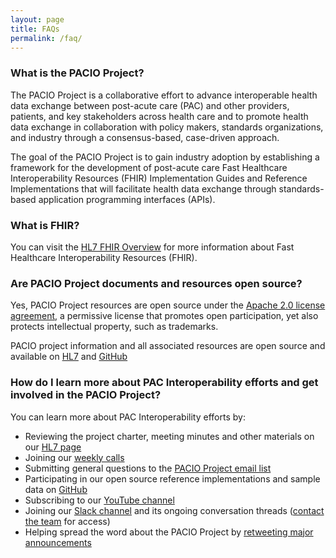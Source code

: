 ```yaml
---
layout: page
title: FAQs
permalink: /faq/
---
```


### What is the PACIO Project?
The PACIO Project is a collaborative effort to advance interoperable health data exchange between post-acute care (PAC) and other providers, patients, and key stakeholders across health care and to promote health data exchange in collaboration with policy makers, standards organizations, and industry through a consensus-based, case-driven approach.

The goal of the PACIO Project is to gain industry adoption by establishing a framework for the development of post-acute care Fast Healthcare Interoperability Resources (FHIR) Implementation Guides and Reference Implementations that will facilitate health data exchange through standards-based application programming interfaces (APIs).

### What is FHIR?
You can visit the [HL7 FHIR Overview](https://www.hl7.org/fhir/overview.html) for more information about Fast Healthcare Interoperability Resources (FHIR).

### Are PACIO Project documents and resources open source?
Yes, PACIO Project resources are open source under the [Apache 2.0 license agreement](https://www.apache.org/licenses/LICENSE-2.0.html), a permissive license that promotes open participation, yet also protects intellectual property, such as trademarks.

PACIO project information and all associated resources are open source and available on [HL7](https://confluence.hl7.org/display/PC/PACIO+Project) and [GitHub](https://github.com/paciowg)

### How do I learn more about PAC Interoperability efforts and get involved in the PACIO Project? 
You can learn more about PAC Interoperability efforts by:
- Reviewing the project charter, meeting minutes and other materials on our [HL7 page](https://confluence.hl7.org/display/PC/PACIO+Project)
- Joining our [weekly calls](https://confluence.hl7.org/display/PC/Meeting+Index)
- Submitting general questions to the [PACIO Project email list](mailto:info@pacioproject.org)
- Participating in our open source reference implementations and sample data on [GitHub](https://github.com/paciowg)
- Subscribing to our [YouTube channel](https://www.youtube.com/channel/UCcltfkAo_58B5-gf2luiybg)
- Joining our [Slack channel](https://pacioproject.slack.com) and its ongoing conversation threads ([contact the team](mailto:team@pacioproject.org?Subject=Slack%20Access%20for%20PACIO%20Project) for access)
- Helping spread the word about the PACIO Project by [retweeting major announcements](https://twitter.com/pacioproject)



